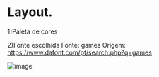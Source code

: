 # Layout.
1)Paleta de cores
 
2)Fonte escolhida
Fonte: games
Origem: https://www.dafont.com/pt/search.php?q=games

![image](https://user-images.githubusercontent.com/79875609/139508779-40aa5c57-3d24-4467-91ac-02b2bf7cb056.png)


 
